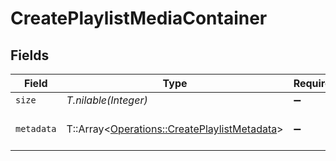 # CreatePlaylistMediaContainer


## Fields

| Field                                                                                                                                                                                                                                                                                                                                                                                                                                             | Type                                                                                                                                                                                                                                                                                                                                                                                                                                              | Required                                                                                                                                                                                                                                                                                                                                                                                                                                          | Description                                                                                                                                                                                                                                                                                                                                                                                                                                       | Example                                                                                                                                                                                                                                                                                                                                                                                                                                           |
| ------------------------------------------------------------------------------------------------------------------------------------------------------------------------------------------------------------------------------------------------------------------------------------------------------------------------------------------------------------------------------------------------------------------------------------------------- | ------------------------------------------------------------------------------------------------------------------------------------------------------------------------------------------------------------------------------------------------------------------------------------------------------------------------------------------------------------------------------------------------------------------------------------------------- | ------------------------------------------------------------------------------------------------------------------------------------------------------------------------------------------------------------------------------------------------------------------------------------------------------------------------------------------------------------------------------------------------------------------------------------------------- | ------------------------------------------------------------------------------------------------------------------------------------------------------------------------------------------------------------------------------------------------------------------------------------------------------------------------------------------------------------------------------------------------------------------------------------------------- | ------------------------------------------------------------------------------------------------------------------------------------------------------------------------------------------------------------------------------------------------------------------------------------------------------------------------------------------------------------------------------------------------------------------------------------------------- |
| `size`                                                                                                                                                                                                                                                                                                                                                                                                                                            | *T.nilable(Integer)*                                                                                                                                                                                                                                                                                                                                                                                                                              | :heavy_minus_sign:                                                                                                                                                                                                                                                                                                                                                                                                                                | N/A                                                                                                                                                                                                                                                                                                                                                                                                                                               | 7                                                                                                                                                                                                                                                                                                                                                                                                                                                 |
| `metadata`                                                                                                                                                                                                                                                                                                                                                                                                                                        | T::Array<[Operations::CreatePlaylistMetadata](../../models/operations/createplaylistmetadata.md)>                                                                                                                                                                                                                                                                                                                                                 | :heavy_minus_sign:                                                                                                                                                                                                                                                                                                                                                                                                                                | N/A                                                                                                                                                                                                                                                                                                                                                                                                                                               | [{"addedAt":1705719589,"composite":"/playlists/96/composite/1705724593","duration":141000,"guid":"com.plexapp.agents.none://a2f92937-1408-40e2-b022-63a8a9377e55","icon":"playlist://image.smart","key":"/playlists/96/items","lastViewedAt":1705719589,"leafCount":1,"playlistType":"video","ratingKey":"96","smart":false,"summary":"What a great playlist","title":"A Great Playlist","type":"playlist","updatedAt":1705724593,"viewCount":1}] |